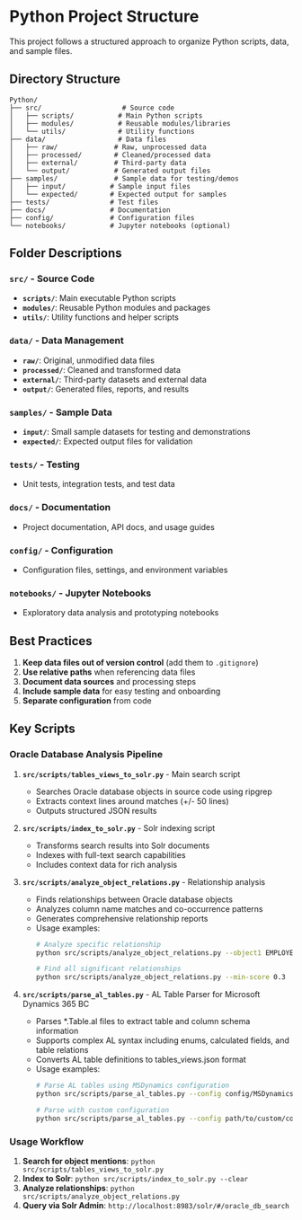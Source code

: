 # Python Project Structure

This project follows a structured approach to organize Python scripts, data, and sample files.

## Directory Structure

```
Python/
├── src/                    # Source code
│   ├── scripts/           # Main Python scripts
│   ├── modules/           # Reusable modules/libraries
│   └── utils/             # Utility functions
├── data/                  # Data files
│   ├── raw/              # Raw, unprocessed data
│   ├── processed/        # Cleaned/processed data
│   ├── external/         # Third-party data
│   └── output/           # Generated output files
├── samples/              # Sample data for testing/demos
│   ├── input/           # Sample input files
│   └── expected/        # Expected output for samples
├── tests/               # Test files
├── docs/                # Documentation
├── config/              # Configuration files
└── notebooks/           # Jupyter notebooks (optional)
```

## Folder Descriptions

### `src/` - Source Code
- **`scripts/`**: Main executable Python scripts
- **`modules/`**: Reusable Python modules and packages
- **`utils/`**: Utility functions and helper scripts

### `data/` - Data Management
- **`raw/`**: Original, unmodified data files
- **`processed/`**: Cleaned and transformed data
- **`external/`**: Third-party datasets and external data
- **`output/`**: Generated files, reports, and results

### `samples/` - Sample Data
- **`input/`**: Small sample datasets for testing and demonstrations
- **`expected/`**: Expected output files for validation

### `tests/` - Testing
- Unit tests, integration tests, and test data

### `docs/` - Documentation
- Project documentation, API docs, and usage guides

### `config/` - Configuration
- Configuration files, settings, and environment variables

### `notebooks/` - Jupyter Notebooks
- Exploratory data analysis and prototyping notebooks

## Best Practices

1. **Keep data files out of version control** (add them to `.gitignore`)
2. **Use relative paths** when referencing data files
3. **Document data sources** and processing steps
4. **Include sample data** for easy testing and onboarding
5. **Separate configuration** from code

## Key Scripts

### Oracle Database Analysis Pipeline

1. **`src/scripts/tables_views_to_solr.py`** - Main search script
   - Searches Oracle database objects in source code using ripgrep
   - Extracts context lines around matches (+/- 50 lines)
   - Outputs structured JSON results

2. **`src/scripts/index_to_solr.py`** - Solr indexing script
   - Transforms search results into Solr documents
   - Indexes with full-text search capabilities
   - Includes context data for rich analysis

3. **`src/scripts/analyze_object_relations.py`** - Relationship analysis
   - Finds relationships between Oracle database objects
   - Analyzes column name matches and co-occurrence patterns
   - Generates comprehensive relationship reports
   - Usage examples:
     ```bash
     # Analyze specific relationship
     python src/scripts/analyze_object_relations.py --object1 EMPLOYEES --object2 DEPARTMENTS
     
     # Find all significant relationships
     python src/scripts/analyze_object_relations.py --min-score 0.3
     ```

4. **`src/scripts/parse_al_tables.py`** - AL Table Parser for Microsoft Dynamics 365 BC
   - Parses *.Table.al files to extract table and column schema information
   - Supports complex AL syntax including enums, calculated fields, and table relations
   - Converts AL table definitions to tables_views.json format
   - Usage examples:
     ```bash
     # Parse AL tables using MSDynamics configuration
     python src/scripts/parse_al_tables.py --config config/MSDynamics.json
     
     # Parse with custom configuration
     python src/scripts/parse_al_tables.py --config path/to/custom/config.json
     ```

### Usage Workflow

1. **Search for object mentions**: `python src/scripts/tables_views_to_solr.py`
2. **Index to Solr**: `python src/scripts/index_to_solr.py --clear`
3. **Analyze relationships**: `python src/scripts/analyze_object_relations.py`
4. **Query via Solr Admin**: `http://localhost:8983/solr/#/oracle_db_search`
